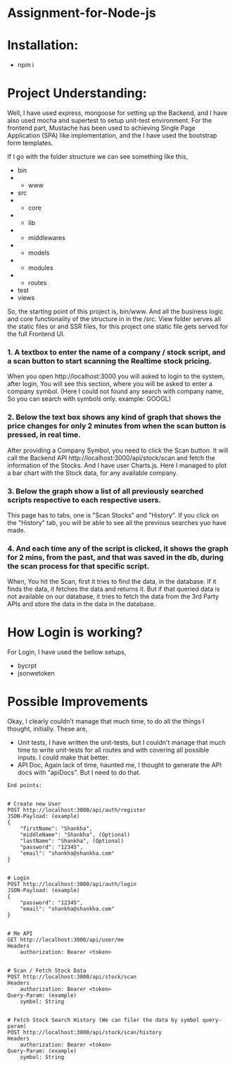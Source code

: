 # Assignment-for-Node-js


# Installation:
- npm i


# Project Understanding:

Well, I have used express, mongoose for setting up the Backend, and I have also used mocha and supertest to setup unit-test environment.
For the frontend part, Mustache has been used to achieving Single Page Application (SPA) like implementation, and the I have used the bootstrap form templates.

If I go with the folder structure we can see something like this,

- bin
- - www
- src
- - core
- - lib
- - middlewares
- - models
- - modules
- - routes
- test
- views

So, the starting point of this project is, bin/www. And all the business logic and core functionality of the structure in in the /src.
View folder serves all the static files or and SSR files, for this project one static file gets served for the full Frontend UI.

### 1. A textbox to enter the name of a company / stock script, and a scan button to start scanning the Realtime stock pricing.
When you open http://localhost:3000 you will asked to login to the system, after login, You will see this section, where you will be asked to enter a company symbol. (Here I could not found any search with company name, So you can search with symbols only. example: GOOGL)

### 2. Below the text box shows any kind of graph that shows the price changes for only 2 minutes from when the scan button is pressed, in real time.
After providing a Company Symbol, you need to click the Scan button. It will call the Backend API http://localhost:3000/api/stock/scan and fetch the information of the Stocks. And I have user Charts.js. Here I managed to plot a bar chart with the Stock data, for any available company.


### 3. Below the graph show a list of all previously searched scripts respective to each respective users.
This page has to tabs, one is "Scan Stocks" and "History". If you click on the "History" tab, you will be able to see all the previous searches yuo have made.



### 4. And each time any of the script is clicked, it shows the graph for 2 mins, from the past, and that was saved in the db, during the scan process for that specific script.
When, You hit the Scan, first it tries to find the data, in the database. If it finds the data, it fetches the data and returns it. But if that queried data is not available on our database, it tries to fetch the data from the 3rd Party APIs and store the data in the data in the database.


# How Login is working?
For Login, I have used the bellow setups,
- bycrpt
- jsonwetoken 



# Possible Improvements
Okay, I clearly couldn't manage that much time, to do all the things I thought, initially. These are,

- Unit tests, I have written the unit-tests, but I couldn't manage that much time to write unit-tests for all routes and with covering all possible inputs. I could make that better.
- API Doc, Again lack of time, haunted me, I thought to generate the API docs with "apiDocs". But I need to do that.






```
End points:


# Create new User
POST http://localhost:3000/api/auth/register
JSON-Payload: (example)
{
    "firstName": "Shankha",
    "middleName": "Shankha", (Optional)
    "lastName": "Shankha", (Optional)
    "password": "12345",
    "email": "shankha@shankha.com"
}


# Login
POST http://localhost:3000/api/auth/login
JSON-Payload: (example)
{
    "password": "12345",
    "email": "shankha@shankha.com"
}


# Me API
GET http://localhost:3000/api/user/me
Headers
    authorization: Bearer <token>


# Scan / Fetch Stock Data
POST http://localhost:3000/api/stock/scan
Headers
    authorization: Bearer <token>
Query-Param: (example)
    symbol: String


# Fetch Stock Search History (We can filer the data by symbol query-param)
POST http://localhost:3000/api/stock/scan/history
Headers
    authorization: Bearer <token>
Query-Param: (example)
    symbol: String

```

